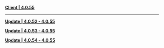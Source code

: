 **[Client | 4.0.55](https://cnbetadownload.yuanshen.com/client_app/download/beta_pc/20230907111902_KnMi88kRJC7URRLU/YuanShen_4.0.55_beta.zip)**

---

**[Update | 4.0.52 - 4.0.55](https://cnbetadownload.yuanshen.com/client_app/beta_update/private/hk4e_cn/54/game_4.0.52_4.0.55_hdiff_irtdfec0K6MXkmQJ.zip)**

**[Update | 4.0.53 - 4.0.55](https://cnbetadownload.yuanshen.com/client_app/beta_update/private/hk4e_cn/54/game_4.0.53_4.0.55_hdiff_648W2hyki1DvZYxr.zip)**

**[Update | 4.0.54 - 4.0.55](https://cnbetadownload.yuanshen.com/client_app/beta_update/private/hk4e_cn/54/game_4.0.54_4.0.55_hdiff_WidhL0ysK7MaCqUw.zip)**

